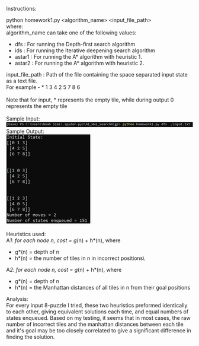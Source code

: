 Instructions:

python homework1.py <algorithm_name> <input_file_path>\
where:\
algorithm_name can take one of the following values:
- dfs : For running the Depth-first search algorithm
- ids : For running the Iterative deepening search algorithm
- astar1 : For running the A* algorithm with heuristic 1.
- astar2 : For running the A* algorithm with heuristic 2.

input_file_path : Path of the file containing the space separated input state as a text file.\
For example - * 1 3 4 2 5 7 8 6\
\
Note that for input, * represents the empty tile, while during output 0 represents the empty tile\
\
Sample Input:\
![sample input](Images/SampleInput.png)
\
Sample Output:\
![sample output](Images/SampleOutput.png)
\
\
Heuristics used:\
A*1: for each node n, cost = g*(n) + h*(n), where
- g*(n) = depth of n
- h*(n) = the number of tiles in n in incorrect positions\

A*2: for each node n, cost = g*(n) + h*(n), where
- g*(n) = depth of n
- h*(n) = the Manhattan distances of all tiles in n from their goal positions

Analysis:\
For every input 8-puzzle I tried, these two heuristics preformed identically to each other, giving equivalent
solutions each time, and equal numbers of states enqueued. Based on my testing, it seems that in most cases,
the raw number of incorrect tiles and the manhattan distances between each tile and it's goal may be too closely
correlated to give a significant difference in finding the solution.
